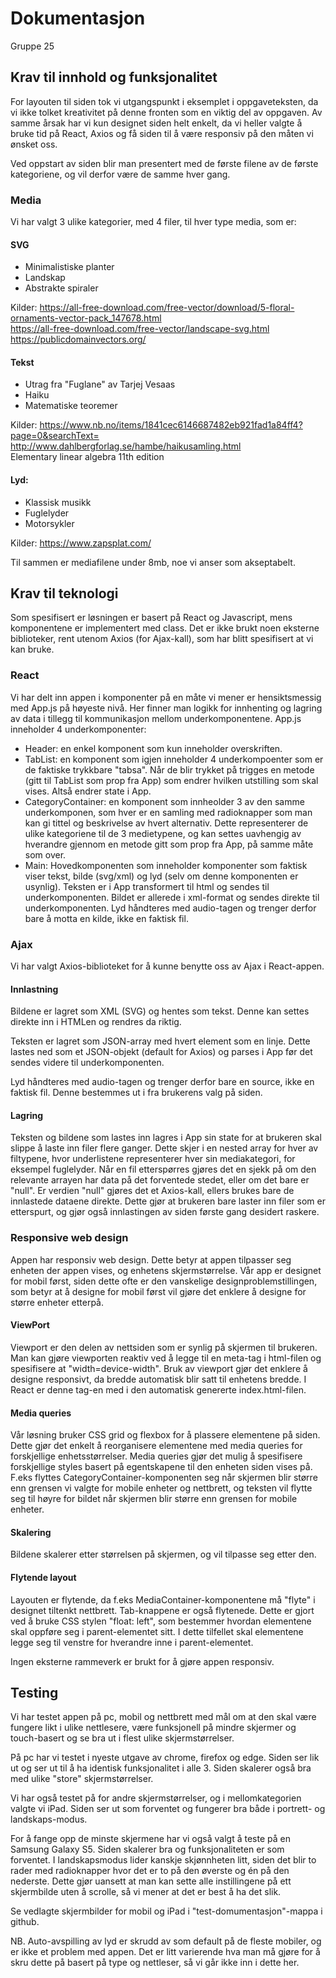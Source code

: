 # Dokumentasjon
Gruppe 25

## Krav til innhold og funksjonalitet
For layouten til siden tok vi utgangspunkt i eksemplet i oppgaveteksten, da vi ikke tolket kreativitet på denne fronten som en viktig del av oppgaven. Av samme årsak har vi kun designet siden helt enkelt, da vi heller valgte å bruke tid på React, Axios og få siden til å være responsiv på den måten vi ønsket oss.

Ved oppstart av siden blir man presentert med de første filene av de første kategoriene, og vil derfor være de samme hver gang.


### Media

Vi har valgt 3 ulike kategorier, med 4 filer, til hver type media, som er:
#### SVG
 - Minimalistiske planter
 - Landskap
 - Abstrakte spiraler

Kilder:
https://all-free-download.com/free-vector/download/5-floral-ornaments-vector-pack_147678.html  
https://all-free-download.com/free-vector/landscape-svg.html  
https://publicdomainvectors.org/

#### Tekst
 - Utrag fra "Fuglane" av Tarjej Vesaas
 - Haiku
 - Matematiske teoremer

 Kilder:
 https://www.nb.no/items/1841cec6146687482eb921fad1a84ff4?page=0&searchText=  
http://www.dahlbergforlag.se/hambe/haikusamling.html  
Elementary linear algebra 11th edition
 #### Lyd:
 - Klassisk musikk
 - Fuglelyder
 - Motorsykler

Kilder:  https://www.zapsplat.com/

Til sammen er mediafilene under 8mb, noe vi anser som akseptabelt.

## Krav til teknologi

Som spesifisert er løsningen er basert på React og Javascript, mens komponentene er implementert med class. Det er ikke brukt noen eksterne biblioteker, rent utenom Axios (for Ajax-kall), som har blitt spesifisert at vi kan bruke.

### React

Vi har delt inn appen i komponenter på en måte vi mener er hensiktsmessig med App.js på høyeste nivå. Her finner man logikk for innhenting og lagring av data i tillegg til kommunikasjon mellom underkomponentene. App.js inneholder 4 underkomponenter:

 - Header: en enkel komponent som kun inneholder overskriften.
 - TabList: en komponent som igjen inneholder 4 underkompoenter som er de faktiske trykkbare "tabsa". Når de blir trykket på trigges en metode (gitt til TabList som prop fra App) som endrer hvilken utstilling som skal vises. Altså endrer state i App.
 - CategoryContainer: en komponent som innheolder 3 av den samme underkomponen, som hver er en samling med radioknapper som man kan gi tittel og beskrivelse av hvert alternativ. Dette representerer de ulike kategoriene til de 3 medietypene, og kan settes uavhengig av hverandre gjennom en metode gitt som prop fra App, på samme måte som over.
 - Main: Hovedkomponenten som inneholder komponenter som faktisk viser tekst, bilde (svg/xml) og lyd (selv om denne komponenten er usynlig). Teksten er i App transformert til html og sendes til underkomponenten. Bildet er allerede i xml-format og sendes direkte til underkomponenten. Lyd håndteres med audio-tagen og trenger derfor bare å motta en kilde, ikke en faktisk fil.

### Ajax
Vi har valgt Axios-biblioteket for å kunne benytte oss av Ajax i React-appen.

#### Innlastning
Bildene er lagret som XML (SVG) og hentes som tekst. Denne kan settes direkte inn i HTMLen og  rendres da riktig.

Teksten er lagret som JSON-array med hvert element som en linje. Dette lastes ned som et JSON-objekt (default for Axios) og parses i App før det sendes videre til underkomponenten.

Lyd håndteres med audio-tagen og trenger derfor bare en source, ikke en faktisk fil. Denne bestemmes ut i fra brukerens valg på siden.
 #### Lagring
 Teksten og bildene som lastes inn lagres i App sin state for at brukeren skal slippe å laste inn filer flere ganger. Dette skjer i en nested array for hver av filtypene, hvor underlistene representerer hver sin mediakategori, for eksempel fuglelyder. Når en fil etterspørres gjøres det en sjekk på om den relevante arrayen har data på det forventede stedet, eller om det bare er "null". Er verdien "null" gjøres det et Axios-kall, ellers brukes bare de innlastede dataene direkte. Dette gjør at brukeren bare laster inn filer som er etterspurt, og gjør også innlastingen av siden første gang desidert raskere.

### Responsive web design
Appen har responsiv web design. Dette betyr at appen tilpasser seg enheten der appen vises, og enhetens skjermstørrelse. Vår app er designet for mobil først, siden dette ofte er den vanskelige designproblemstillingen, som betyr at å designe for mobil først vil gjøre det enklere å designe for større enheter etterpå.

#### ViewPort
Viewport er den delen av nettsiden som er synlig på skjermen til brukeren. Man kan gjøre viewporten reaktiv ved å legge til en meta-tag i html-filen og spesifisere at "width=device-width". Bruk av viewport gjør det enklere å designe responsivt, da bredde automatisk blir satt til enhetens bredde. I React er denne tag-en med i den automatisk genererte index.html-filen.

#### Media queries
Vår løsning bruker CSS grid og flexbox for å plassere elementene på siden. Dette gjør det enkelt å reorganisere elementene med media queries for forskjellige enhetsstørrelser. Media queries gjør det mulig å spesifisere forskjellige styles basert på egentskapene til den enheten siden vises på. F.eks flyttes CategoryContainer-komponenten seg når skjermen blir større enn grensen vi valgte for mobile enheter og nettbrett, og teksten vil flytte seg til høyre for bildet når skjermen blir større enn grensen for mobile enheter.

#### Skalering
Bildene skalerer etter størrelsen på skjermen, og vil tilpasse seg etter den.

#### Flytende layout
Layouten er flytende, da f.eks MediaContainer-komponentene må "flyte" i designet tiltenkt nettbrett. Tab-knappene er også flytenede. Dette er gjort ved å bruke CSS stylen "float: left", som bestemmer hvordan elementene skal oppføre seg i parent-elementet sitt. I dette tilfellet skal elementene legge seg til venstre for hverandre inne i parent-elementet.

Ingen eksterne rammeverk er brukt for å gjøre appen responsiv.

## Testing
Vi har testet appen på pc, mobil og nettbrett med mål om at den skal være fungere likt i ulike nettlesere, være funksjonell på mindre skjermer og touch-basert og se bra ut i flest ulike skjermstørrelser.

På pc har vi testet i nyeste utgave av chrome, firefox og edge. Siden ser lik ut og ser ut til å ha identisk funksjonalitet i alle 3. Siden skalerer også bra med ulike "store" skjermstørrelser.

Vi har også testet på for andre skjermstørrelser, og i mellomkategorien valgte vi iPad. Siden ser ut som forventet og fungerer bra både i portrett- og landskaps-modus.


For å fange opp de minste skjermene har vi også valgt å teste på en Samsung Galaxy S5. Siden skalerer bra og funksjonaliteten er som forventet. I landskapsmodus lider kanskje skjønnheten litt, siden det blir to rader med radioknapper hvor det er to på den øverste og én på den nederste. Dette gjør uansett at man kan sette alle instillingene på ett skjermbilde uten å scrolle, så vi mener at det er best å ha det slik.

Se vedlagte skjermbilder for mobil og iPad i "test-domumentasjon"-mappa i github.

NB. Auto-avspilling av lyd er skrudd av som default på de fleste mobiler, og er ikke et problem med appen. Det er litt varierende hva man må gjøre for å skru dette på basert på type og nettleser, så vi går ikke inn i dette her. 
